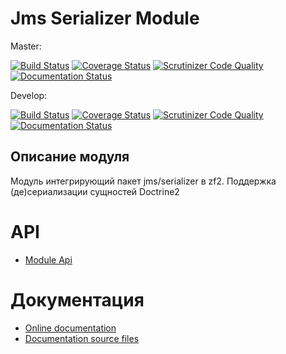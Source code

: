 # Jms Serializer Module

Master:

[![Build Status](https://travis-ci.org/nnx-framework/jms-serializer-module.svg?branch=master)](https://travis-ci.org/nnx-framework/jms-serializer-module)
[![Coverage Status](https://coveralls.io/repos/github/nnx-framework/jms-serializer-module/badge.svg?branch=master)](https://coveralls.io/github/nnx-framework/jms-serializer-module?branch=master)
[![Scrutinizer Code Quality](https://scrutinizer-ci.com/g/nnx-framework/jms-serializer-module/badges/quality-score.png?b=master)](https://scrutinizer-ci.com/g/nnx-framework/jms-serializer-module/?branch=master)
[![Documentation Status](https://readthedocs.org/projects/jms-serializer-module/badge/?version=master)](http://jms-serializer-module.readthedocs.org/ru/latest/?badge=master)

Develop:

[![Build Status](https://travis-ci.org/nnx-framework/jms-serializer-module.svg?branch=dev)](https://travis-ci.org/nnx-framework/jms-serializer-module)
[![Coverage Status](https://coveralls.io/repos/github/nnx-framework/jms-serializer-module/badge.svg?branch=dev)](https://coveralls.io/github/nnx-framework/jms-serializer-module?branch=dev)
[![Scrutinizer Code Quality](https://scrutinizer-ci.com/g/nnx-framework/jms-serializer-module/badges/quality-score.png?b=dev)](https://scrutinizer-ci.com/g/nnx-framework/jms-serializer-module/?branch=dev)
[![Documentation Status](https://readthedocs.org/projects/jms-serializer-module/badge/?version=dev)](http://jms-serializer-module.readthedocs.org/ru/dev/?badge=dev)


## Описание модуля

Модуль интегрирующий пакет jms/serializer в zf2. Поддержка (де)сериализации сущностей Doctrine2

# API
- [Module Api](API.md)

# Документация
- [Online documentation](http://jms-serializer-module.readthedocs.org/ru/latest/)
- [Documentation source files](doc/book/ru/)
